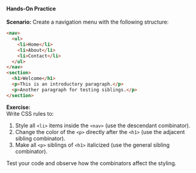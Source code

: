#### **Hands-On Practice**  

**Scenario:** Create a navigation menu with the following structure:  

```html  
<nav>  
  <ul>  
    <li>Home</li>  
    <li>About</li>  
    <li>Contact</li>  
  </ul>  
</nav>  
<section>  
  <h1>Welcome</h1>  
  <p>This is an introductory paragraph.</p>  
  <p>Another paragraph for testing siblings.</p>  
</section>  
```  

**Exercise:**  
Write CSS rules to:  
1. Style all `<li>` items inside the `<nav>` (use the descendant combinator).  
2. Change the color of the `<p>` directly after the `<h1>` (use the adjacent sibling combinator).  
3. Make all `<p>` siblings of `<h1>` italicized (use the general sibling combinator).  

Test your code and observe how the combinators affect the styling.
